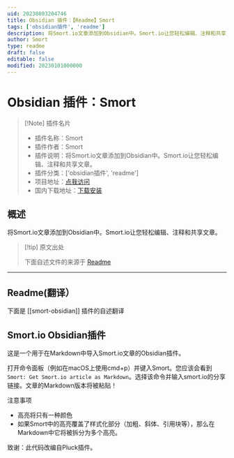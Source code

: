 ```yaml
---
uid: 20230803204746
title: Obsidian 插件：【Readme】Smort
tags: ['obsidian插件', 'readme']
description: 将Smort.io文章添加到Obsidian中。Smort.io让您轻松编辑、注释和共享文章。
author: Smort
type: readme
draft: false
editable: false
modified: 20230101000000
---
```


# Obsidian 插件：Smort

> [!Note] 插件名片
> - 插件名称：Smort
> - 插件作者：Smort
> - 插件说明：将Smort.io文章添加到Obsidian中。Smort.io让您轻松编辑、注释和共享文章。
> - 插件分类：['obsidian插件', 'readme']
> - 项目地址：[点我访问](https://github.com/SmortApp/obsidian-smort)
> - 国内下载地址：[下载安装](https://pkmer.cn/products/plugin/pluginMarket/?smort-obsidian)

## 概述

将Smort.io文章添加到Obsidian中。Smort.io让您轻松编辑、注释和共享文章。



> [!tip] 原文出处
> 
>下面自述文件的来源于 [Readme](https://ghproxy.net/https://raw.githubusercontent.com/SmortApp/obsidian-smort/master/README.md)
> 

---

## Readme(翻译）

下面是 [[smort-obsidian]] 插件的自述翻译


## Smort.io Obsidian插件

这是一个用于在Markdown中导入Smort.io文章的Obsidian插件。

打开命令面板（例如在macOS上使用cmd+p）并键入Smort。您应该会看到`Smort: Get Smort.io article as Markdown`。选择该命令并输入smort.io的分享链接。文章的Markdown版本将被粘贴！

注意事项

-   高亮将只有一种颜色
-   如果Smort中的高亮覆盖了样式化部分（加粗、斜体、引用块等），那么在Markdown中它将被拆分为多个高亮。

致谢：此代码改编自Pluck插件。



